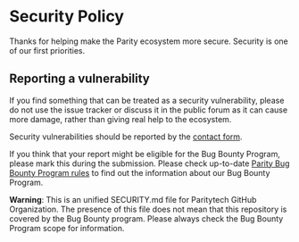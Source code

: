 # Security Policy

Thanks for helping make the Parity ecosystem more secure. Security is one of our first priorities.

## Reporting a vulnerability

If you find something that can be treated as a security vulnerability, please do not use the issue tracker or discuss it
in the public forum as it can cause more damage, rather than giving real help to the ecosystem.

Security vulnerabilities should be reported by the [contact form](https://security-submission.parity.io/).

If you think that your report might be eligible for the Bug Bounty Program, please mark this during the submission.
Please check up-to-date [Parity Bug Bounty Program rules](https://www.parity.io/bug-bounty) to find out the information
about our Bug Bounty Program.

**Warning**: This is an unified SECURITY.md file for Paritytech GitHub Organization. The presence of this file does not
mean that this repository is covered by the Bug Bounty program. Please always check the Bug Bounty Program scope for
information.
